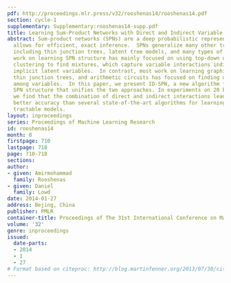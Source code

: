```yaml
---
pdf: http://proceedings.mlr.press/v32/rooshenas14/rooshenas14.pdf
section: cycle-1
supplementary: Supplementary:rooshenas14-supp.pdf
title: Learning Sum-Product Networks with Direct and Indirect Variable Interactions
abstract: Sum-product networks (SPNs) are a deep probabilistic representation that
  allows for efficient, exact inference.  SPNs generalize many other tractable models,
  including thin junction trees, latent tree models, and many types of mixtures.  Previous
  work on learning SPN structure has mainly focused on using top-down or bottom-up
  clustering to find mixtures, which capture variable interactions indirectly through
  implicit latent variables.  In contrast, most work on learning graphical models,
  thin junction trees, and arithmetic circuits has focused on finding direct interactions
  among variables.  In this paper, we present ID-SPN, a new algorithm for learning
  SPN structure that unifies the two approaches. In experiments on 20 benchmark datasets,
  we find that the combination of direct and indirect interactions leads to significantly
  better accuracy than several state-of-the-art algorithms for learning SPNs and other
  tractable models.
layout: inproceedings
series: Proceedings of Machine Learning Research
id: rooshenas14
month: 0
firstpage: 710
lastpage: 718
page: 710-718
sections: 
author:
- given: Amirmohammad
  family: Rooshenas
- given: Daniel
  family: Lowd
date: 2014-01-27
address: Bejing, China
publisher: PMLR
container-title: Proceedings of The 31st International Conference on Machine Learning
volume: '32'
genre: inproceedings
issued:
  date-parts:
  - 2014
  - 1
  - 27
# Format based on citeproc: http://blog.martinfenner.org/2013/07/30/citeproc-yaml-for-bibliographies/
---
```

